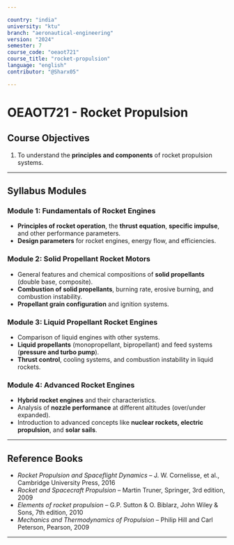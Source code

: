 ```yaml
---

country: "india"
university: "ktu"
branch: "aeronautical-engineering"
version: "2024"
semester: 7
course_code: "oeaot721"
course_title: "rocket-propulsion"
language: "english"
contributor: "@Sharx05"

---
```


# OEAOT721 - Rocket Propulsion

## Course Objectives

1.  To understand the **principles and components** of rocket propulsion systems.

---

## Syllabus Modules

### Module 1: Fundamentals of Rocket Engines

-   **Principles of rocket operation**, the **thrust equation**, **specific impulse**, and other performance parameters.
-   **Design parameters** for rocket engines, energy flow, and efficiencies.

### Module 2: Solid Propellant Rocket Motors

-   General features and chemical compositions of **solid propellants** (double base, composite).
-   **Combustion of solid propellants**, burning rate, erosive burning, and combustion instability.
-   **Propellant grain configuration** and ignition systems.

### Module 3: Liquid Propellant Rocket Engines

-   Comparison of liquid engines with other systems.
-   **Liquid propellants** (monopropellant, bipropellant) and feed systems (**pressure and turbo pump**).
-   **Thrust control**, cooling systems, and combustion instability in liquid rockets.

### Module 4: Advanced Rocket Engines

-   **Hybrid rocket engines** and their characteristics.
-   Analysis of **nozzle performance** at different altitudes (over/under expanded).
-   Introduction to advanced concepts like **nuclear rockets, electric propulsion**, and **solar sails**.

---

## Reference Books

-   *Rocket Propulsion and Spaceflight Dynamics* – J. W. Cornelisse, et al., Cambridge University Press, 2016
-   *Rocket and Spacecraft Propulsion* – Martin Truner, Springer, 3rd edition, 2009
-   *Elements of rocket propulsion* – G.P. Sutton & O. Biblarz, John Wiley & Sons, 7th edition, 2010
-   *Mechanics and Thermodynamics of Propulsion* – Philip Hill and Carl Peterson, Pearson, 2009

---
